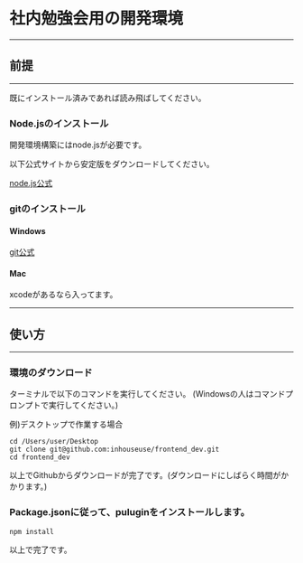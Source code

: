 # 社内勉強会用の開発環境

***
## 前提
***

既にインストール済みであれば読み飛ばしてください。

### Node.jsのインストール

開発環境構築にはnode.jsが必要です。

以下公式サイトから安定版をダウンロードしてください。

[node.js公式](https://nodejs.org/en/ "node.js")

### gitのインストール

#### Windows
[git公式](https://git-for-windows.github.io/ "git")

#### Mac
xcodeがあるなら入ってます。

***
## 使い方
***

### 環境のダウンロード

ターミナルで以下のコマンドを実行してください。
(Windowsの人はコマンドプロンプトで実行してください。)

例)デスクトップで作業する場合

```
cd /Users/user/Desktop
git clone git@github.com:inhouseuse/frontend_dev.git
cd frontend_dev
```

以上でGithubからダウンロードが完了です。(ダウンロードにしばらく時間がかかります。)

### Package.jsonに従って、puluginをインストールします。

```
npm install
```

以上で完了です。